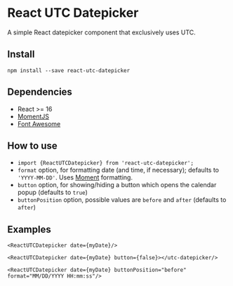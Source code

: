 # React UTC Datepicker
A simple React datepicker component that exclusively uses UTC.

## Install
`npm install --save react-utc-datepicker`

## Dependencies
* React >= 16
* [MomentJS](http://momentjs.com)
* [Font Awesome](http://fontawesome.io)

## How to use
* `import {ReactUTCDatepicker} from 'react-utc-datepicker';`
* `format` option, for formatting date (and time, if necessary); defaults to `'YYYY-MM-DD'`. Uses [Moment](http://momentjs.com/docs/#/displaying/format/) formatting.
* `button` option, for showing/hiding a button which opens the calendar popup (defaults to `true`)
* `buttonPosition` option, possible values are `before` and `after` (defaults to `after`)

## Examples
```
<ReactUTCDatepicker date={myDate}/>
```
```
<ReactUTCDatepicker date={myDate} button={false}></utc-datepicker/>
```
```
<ReactUTCDatepicker date={myDate} buttonPosition="before" format="MM/DD/YYYY HH:mm:ss"/>
```
